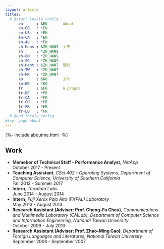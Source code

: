```yaml
---
layout: article
titles:
  # @start locale config
      en      : &EN       About
      en-GB   : *EN
      en-US   : *EN
      en-CA   : *EN
      en-AU   : *EN
      zh-Hans : &ZH_HANS  关于
      zh      : *ZH_HANS
      zh-CN   : *ZH_HANS
      zh-SG   : *ZH_HANS
      zh-Hant : &ZH_HANT  關於
      zh-TW   : *ZH_HANT
      zh-HK   : *ZH_HANT
      ko      : &KO       소개
      ko-KR   : *KO
      fr      : &FR       À propos
      fr-BE   : *FR
      fr-CA   : *FR
      fr-CH   : *FR
      fr-FR   : *FR
      fr-LU   : *FR
  # @end locale config
#key: page-about
---
```


{%- include aboutme.html -%}

## Work
- __Memeber of Technical Staff - Performance Analyst__, _NetApp_ <br/> October 2017 - Present
- __Teaching Assistant__, _CSci 402 - Operating Systems, Department of Computer Science, University of Southern California_ <br/> Fall 2012 - Summer 2017 
- __Intern__, _Teradata Labs_ <br/> June 2014 - August 2014
- __Intern__, _Fuji Xerox Palo Alto (FXPAL) Laboratory_ <br/> May 2013 - August 2013
- __Research Assistant (Adviser: Prof. Cheng-Fu Chou)__, _Communications and Multimedia Laboratory (CMLab), Department of Computer Science and Information Engineering, National Taiwan University_ <br/> October 2009 - July 2010
- __Research Assistant (Adviser: Prof. Zhao-Ming Gao)__, _Department of Foreign Languages and Literatures, National Taiwan University_ <br/> September 2006 - September 2007
